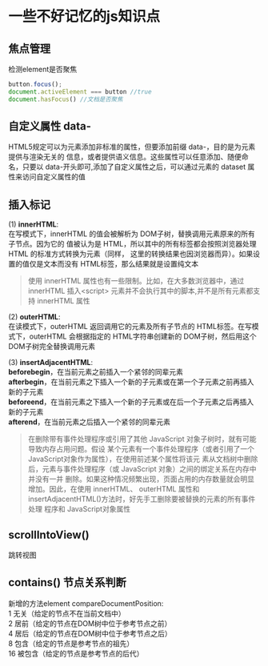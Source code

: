 # 一些不好记忆的js知识点

## 焦点管理
检测element是否聚焦
```javascript 
button.focus(); 
document.activeElement === button //true
document.hasFocus() //文档是否聚焦
```

## 自定义属性 data-
HTML5规定可以为元素添加非标准的属性，但要添加前缀 data-，目的是为元素提供与渲染无关的 信息，或者提供语义信息。这些属性可以任意添加、随便命名，只要以 data-开头即可,添加了自定义属性之后，可以通过元素的 dataset 属性来访问自定义属性的值


## 插入标记
(1) **innerHTML**:   
在写模式下，innerHTML 的值会被解析为 DOM子树，替换调用元素原来的所有子节点。因为它的 值被认为是 HTML，所以其中的所有标签都会按照浏览器处理 HTML 的标准方式转换为元素（同样， 这里的转换结果也因浏览器而异）。如果设置的值仅是文本而没有 HTML标签，那么结果就是设置纯文本

> 使用 innerHTML 属性也有一些限制。比如，在大多数浏览器中，通过 innerHTML 插入\<script> 元素并不会执行其中的脚本,并不是所有元素都支持 innerHTML 属性


(2) **outerHTML**:  
在读模式下，outerHTML 返回调用它的元素及所有子节点的 HTML标签。在写模式下，outerHTML 会根据指定的 HTML字符串创建新的 DOM子树，然后用这个 DOM子树完全替换调用元素

(3) **insertAdjacentHTML**:   
**beforebegin**，在当前元素之前插入一个紧邻的同辈元素   
**afterbegin**，在当前元素之下插入一个新的子元素或在第一个子元素之前再插入新的子元素    
**beforeend**，在当前元素之下插入一个新的子元素或在后一个子元素之后再插入新的子元素   
**afterend**，在当前元素之后插入一个紧邻的同辈元素    


> 在删除带有事件处理程序或引用了其他 JavaScript 对象子树时，就有可能导致内存占用问题。假设 某个元素有一个事件处理程序（或者引用了一个 JavaScript对象作为属性），在使用前述某个属性将该元 素从文档树中删除后，元素与事件处理程序（或 JavaScript 对象）之间的绑定关系在内存中并没有一并 删除。如果这种情况频繁出现，页面占用的内存数量就会明显增加。因此，在使用 innerHTML、 outerHTML 属性和 insertAdjacentHTML()方法时，好先手工删除要被替换的元素的所有事件处理 程序和 JavaScript对象属性


## scrollIntoView()
跳转视图

## contains() 节点关系判断

新增的方法element
compareDocumentPosition:  
1 无关（给定的节点不在当前文档中）  
2 居前（给定的节点在DOM树中位于参考节点之前）   
4 居后（给定的节点在DOM树中位于参考节点之后）   
8 包含（给定的节点是参考节点的祖先）  
16 被包含（给定的节点是参考节点的后代）   